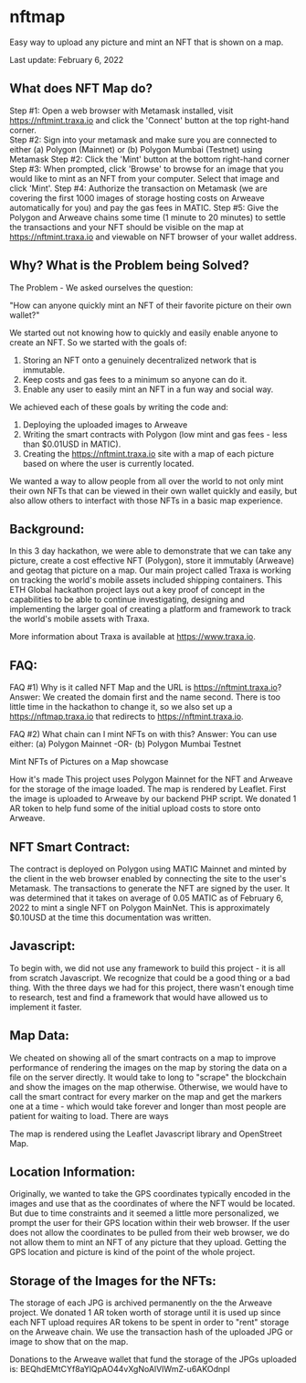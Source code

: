 # nftmap
Easy way to upload any picture and mint an NFT that is shown on a map.

Last update:  February 6, 2022

What does NFT Map do?
-------------------------------------------------------------
Step #1: Open a web browser with Metamask installed, visit https://nftmint.traxa.io and click the 'Connect' button at the top right-hand corner.  
Step #2: Sign into your metamask and make sure you are connected to either
 (a) Polygon (Mainnet) 
 or
 (b) Polygon Mumbai (Testnet) using Metamask
Step #2: Click the 'Mint' button at the bottom right-hand corner
Step #3: When prompted, click 'Browse' to browse for an image that you would like to mint as an NFT from your computer.  Select that image and click 'Mint'.
Step #4:  Authorize the transaction on Metamask (we are covering the first 1000 images of storage hosting costs on Arweave automatically for you) and pay the gas fees in MATIC.
Step #5:  Give the Polygon and Arweave chains some time (1 minute to 20 minutes) to settle the transactions and your NFT should be visible on the map at https://nftmint.traxa.io and viewable on NFT browser of your wallet address. 

Why?  What is the Problem being Solved?
-------------------------------------------------------------
The Problem - We asked ourselves the question:

"How can anyone quickly mint an NFT of their favorite picture on their own wallet?"

We started out not knowing how to quickly and easily enable anyone to create an NFT.   So we started with the goals of:

1) Storing an NFT onto a genuinely decentralized network that is immutable.
2) Keep costs and gas fees to a minimum so anyone can do it.
3) Enable any user to easily mint an NFT in a fun way and social way.

We achieved each of these goals by writing the code and:

1) Deploying the uploaded images to Arweave
2) Writing the smart contracts with Polygon (low mint and gas fees - less than $0.01USD in MATIC).
3) Creating the https://nftmint.traxa.io site with a map of each picture based on where the user is currently located.

We wanted a way to allow people from all over the world to not only mint their own NFTs that can be viewed in their own wallet quickly and easily, but also allow others to interfact with those NFTs in a basic map experience.

Background:  
-------------------------------------------------------------
In this 3 day hackathon, we were able to demonstrate that we can take any picture, create a cost effective NFT (Polygon), store it immutably (Arweave) and geotag that picture on a map.  Our main project called Traxa is working on tracking the world's mobile assets included shipping containers.  This ETH Global hackathon project lays out a key proof of concept in the capabilities to be able to continue investigating, designing and implementing the larger goal of creating a platform and framework to track the world's mobile assets with Traxa.

More information about Traxa is available at https://www.traxa.io.

FAQ:
------------------
FAQ #1) Why is it called NFT Map and the URL is https://nftmint.traxa.io?  Answer:  We created the domain first and the name second.  There is too little time in the hackathon to change it, so we also set up a https://nftmap.traxa.io that redirects to https://nftmint.traxa.io.

FAQ #2)  What chain can I mint NFTs on with this? Answer:  You can use either:
 (a) Polygon Mainnet
 -OR-
 (b) Polygon Mumbai Testnet

Mint NFTs of Pictures on a Map showcase

How it's made
This project uses Polygon Mainnet for the NFT and Arweave for the storage of the image loaded.  The map is rendered by Leaflet.  First the image is uploaded to Arweave by our backend PHP script.  We donated 1 AR token to help fund some of the initial upload costs to store onto Arweave.  

NFT Smart Contract:
-----------------------------------
The contract is deployed on Polygon using MATIC Mainnet and minted by the client in the web browser enabled by connecting the site to the user's Metamask.  The transactions to generate the NFT are signed by the user.  It was determined that it takes on average of 0.05 MATIC as of February 6, 2022 to mint a single NFT on Polygon MainNet.  This is approximately $0.10USD at the time this documentation was written.

Javascript:
-----------------------------------
To begin with, we did not use any framework to build this project - it is all from scratch Javascript.  We recognize that could be a good thing or a bad thing.  With the three days we had for this project, there wasn't enough time to research, test and find a framework that would have allowed us to implement it faster.

Map Data:
-----------------------------------
We cheated on showing all of the smart contracts on a map to improve performance of rendering the images on the map by storing the data on a file on the server directly.  It would take to long to "scrape" the blockchain and show the images on the map otherwise. Otherwise, we would have to call the smart contract for every marker on the map and get the markers one at a time - which would take forever and longer than most people are patient for waiting to load.  There are ways

The map is rendered using the Leaflet Javascript library and OpenStreet Map.

Location Information:
-----------------------------------
Originally, we wanted to take the GPS coordinates typically encoded in the images and use that as the coordinates of where the NFT would be located.  But due to time constraints and it seemed a little more personalized, we prompt the user for their GPS location within their web browser.  If the user does not allow the coordinates to be pulled from their web browser, we do not allow them to mint an NFT of any picture that they upload.  Getting the GPS location and picture is kind of the point of the whole project.

Storage of the Images for the NFTs:
-----------------------------------
The storage of each JPG is archived permanently on the the Arweave project.  We donated 1 AR token worth of storage until it is used up since each NFT upload requires AR tokens to be spent in order to "rent" storage on the Arweave chain.  We use the transaction hash of the uploaded JPG or image to show that on the map.

Donations to the Arweave wallet that fund the storage of the JPGs uploaded is:  BEQhdEMtCYf8aYlQpAO44vXgNoAlVIWmZ-u6AKOdnpI
